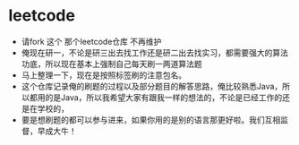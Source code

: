 # leetcode
* 请fork 这个  那个leetcode仓库 不再维护
* 俺现在研一，不论是研三出去找工作还是研二出去找实习，都需要强大的算法功底，所以现在基本上强制自己每天刷一两道算法题
* 马上整理一下，现在是按照标签刷的注意包名。
* 这个仓库记录俺的刷题的过程以及部分题目的解答思路，俺比较熟悉Java，所以都用的是Java，所以我希望大家有跟我一样的想法的，不论是已经工作的还是在学校的，
* 要是想刷题的都可以参与进来，如果你用的是别的语言那更好啦。我们互相监督，早成大牛！
